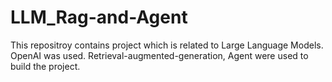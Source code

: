 # LLM_Rag-and-Agent
This repositroy contains project which is related to Large Language Models. OpenAI was used. Retrieval-augmented-generation, Agent were used to build the project. 
